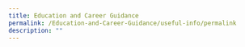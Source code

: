 ```yaml
---
title: Education and Career Guidance
permalink: /Education-and-Career-Guidance/useful-info/permalink
description: ""
---
```

